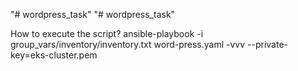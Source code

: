 "# wordpress_task" 
"# wordpress_task" 


How to execute the script?
ansible-playbook -i group_vars/inventory/inventory.txt word-press.yaml -vvv --private-key=eks-cluster.pem
